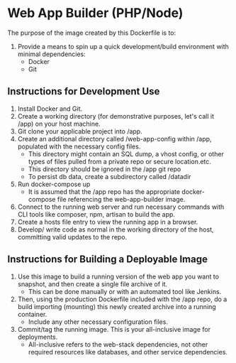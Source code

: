 # Web App Builder (PHP/Node)

The purpose of the image created by this Dockerfile is to:

 1. Provide a means to spin up a quick development/build environment with minimal dependencies:
	 - Docker
	 - Git

## Instructions for Development Use

 1. Install Docker and Git.
 2. Create a working directory (for demonstrative purposes, let's call it /app) on your host machine.
 3. Git clone your applicable project into /app.
 4. Create an additional directory called /web-app-config within /app, populated with the necessary config files.
	 - This directory might contain an SQL dump, a vhost config, or other types of files pulled from a private repo or secure location.etc.
	 - This directory should be ignored in the /app git repo
	 - To persist db data, create a subdirectory called /datadir
 5. Run docker-compose up
	 - It is assumed that the /app repo has the appropriate docker-compose file referencing the web-app-builder image.
 6. Connect to the running web server and run necessary commands with CLI tools like composer, npm, artisan to build the app.
 7. Create a hosts file entry to view the running app in a browser.
 8. Develop/ write code as normal in the working directory of the host, committing valid updates to the repo.

## Instructions for Building a Deployable Image

 1. Use this image to build a running version of the web app you want to snapshot, and then create a single file archive of it.
	 - This can be done manually or with an automated tool like Jenkins.
 2. Then, using the production Dockerfile included with the /app repo, do a build importing (mounting) this newly created archive into a running container.
	- Include any other necessary configuration files.
 3. Commit/tag the running image. This is your all-inclusive image for deployments.
	- All-inclusive refers to the web-stack dependencies, not other required resources like databases, and other service dependencies.
